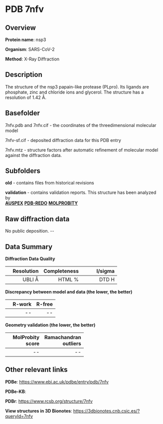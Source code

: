 # PDB 7nfv

## Overview

**Protein name**: nsp3

**Organism**: SARS-CoV-2

**Method**: X-Ray Diffraction

## Description

The structure of the nsp3 papain-like protease (PLpro). Its ligands are phosphate, zinc and chloride ions and glycerol. The structure has a resolution of 1.42 Å.

## Basefolder

7nfv.pdb and 7nfv.cif - the coordinates of the threedimensional molecular model

7nfv-sf.cif - deposited diffraction data for this PDB entry

7nfv.mtz - structure factors after automatic refinement of molecular model against the diffraction data.

## Subfolders



**old** - contains files from historical revisions

**validation** - contains validation reports. This structure has been analyzed by <br>[**AUSPEX**](https://github.com/thorn-lab/coronavirus_structural_task_force/tree/master/pdb/nsp3/SARS-CoV-2/7nfv/validation/auspex) [**PDB-REDO**](https://github.com/thorn-lab/coronavirus_structural_task_force/tree/master/pdb/nsp3/SARS-CoV-2/7nfv/validation/pdb-redo) [**MOLPROBITY**](https://github.com/thorn-lab/coronavirus_structural_task_force/tree/master/pdb/nsp3/SARS-CoV-2/7nfv/validation/molprobity)   



## Raw diffraction data

No public deposition. --<br> 

## Data Summary
**Diffraction Data Quality**

|   | Resolution | Completeness| I/sigma |
|---|-------------:|----------------:|--------------:|
|   |UBLI Å| HTML %|<img width=50/>DTD H|

**Discrepancy between model and data (the lower, the better)**

|   | **R-work**| **R-free**   
|---|-------------:|----------------:|           
||--|--|

**Geometry validation (the lower, the better)**

|   |**MolProbity<br>score**| **Ramachandran<br>outliers** 
|---|-------------:|----------------:|
||--|--|

 

 



## Other relevant links 
**PDBe**:  https://www.ebi.ac.uk/pdbe/entry/pdb/7nfv

**PDBe-KB**:  
 
**PDBr**: https://www.rcsb.org/structure/7nfv 

**View structures in 3D Bionotes**: https://3dbionotes.cnb.csic.es/?queryId=7nfv

